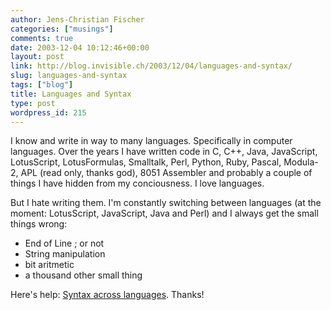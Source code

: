 ```yaml
---
author: Jens-Christian Fischer
categories: ["musings"]
comments: true
date: 2003-12-04 10:12:46+00:00
layout: post
link: http://blog.invisible.ch/2003/12/04/languages-and-syntax/
slug: languages-and-syntax
tags: ["blog"]
title: Languages and Syntax
type: post
wordpress_id: 215
---
```


I know and write in way to many languages. Specifically in computer languages. Over the years I have written code in C, C++, Java, JavaScript, LotusScript, LotusFormulas, Smalltalk, Perl, Python, Ruby, Pascal, Modula-2, APL (read only, thanks god), 8051 Assembler and probably a couple of things I have hidden from my conciousness. I love languages.

But I hate writing them. I'm constantly switching between languages (at the moment: LotusScript, JavaScript, Java and Perl) and I always get the small things wrong:

  * End of Line ; or not
  * String manipulation
  * bit aritmetic
  * a thousand other small thing


Here's help: [Syntax across languages](http://merd.net/pixel/language-study/syntax-across-languages/). Thanks!
